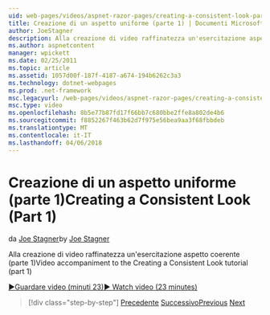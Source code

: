 ```yaml
---
uid: web-pages/videos/aspnet-razor-pages/creating-a-consistent-look-part-1
title: Creazione di un aspetto uniforme (parte 1) | Documenti Microsoft
author: JoeStagner
description: Alla creazione di video raffinatezza un'esercitazione aspetto coerente (parte 1)
ms.author: aspnetcontent
manager: wpickett
ms.date: 02/25/2011
ms.topic: article
ms.assetid: 1057d00f-187f-4187-a674-194b6262c3a3
ms.technology: dotnet-webpages
ms.prod: .net-framework
msc.legacyurl: /web-pages/videos/aspnet-razor-pages/creating-a-consistent-look-part-1
msc.type: video
ms.openlocfilehash: 8b5e77b87fd17f66bb7c680bbe2ffe8a802de4b6
ms.sourcegitcommit: f8852267f463b62d7f975e56bea9aa3f68fbbdeb
ms.translationtype: MT
ms.contentlocale: it-IT
ms.lasthandoff: 04/06/2018
---
```

<a name="creating-a-consistent-look-part-1"></a><span data-ttu-id="2ff2e-103">Creazione di un aspetto uniforme (parte 1)</span><span class="sxs-lookup"><span data-stu-id="2ff2e-103">Creating a Consistent Look (Part 1)</span></span>
====================
<span data-ttu-id="2ff2e-104">da [Joe Stagner](https://github.com/JoeStagner)</span><span class="sxs-lookup"><span data-stu-id="2ff2e-104">by [Joe Stagner](https://github.com/JoeStagner)</span></span>

<span data-ttu-id="2ff2e-105">Alla creazione di video raffinatezza un'esercitazione aspetto coerente (parte 1)</span><span class="sxs-lookup"><span data-stu-id="2ff2e-105">Video accompaniment to the Creating a Consistent Look tutorial (part 1)</span></span>

[<span data-ttu-id="2ff2e-106">&#9654;Guardare video (minuti 23)</span><span class="sxs-lookup"><span data-stu-id="2ff2e-106">&#9654; Watch video (23 minutes)</span></span>](https://channel9.msdn.com/Blogs/ASP-NET-Site-Videos/creating-a-consistent-look-part-1)

> [!div class="step-by-step"]
> <span data-ttu-id="2ff2e-107">[Precedente](introduction-to-aspnet-web-programming-using-the-razor-syntax.md)
> [Successivo](creating-a-consistent-look-part-2.md)</span><span class="sxs-lookup"><span data-stu-id="2ff2e-107">[Previous](introduction-to-aspnet-web-programming-using-the-razor-syntax.md)
[Next](creating-a-consistent-look-part-2.md)</span></span>
